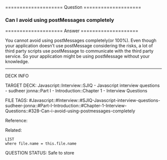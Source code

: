 ==================== Question ====================  

### Can I avoid using postMessages completely  

==================== Answer ====================  

You cannot avoid using postMessages completely(or 100%). Even though your
application doesn’t use postMessage considering the risks, a lot of third party
scripts use postMessage to communicate with the third party service. So your
application might be using postMessage without your knowledge.

---

DECK INFO

TARGET DECK: Javascript::Interview::SJIQ - Javascript interview questions -
sudheer jonna::Part I - Introduction::Chapter 1 - Interview Questions

FILE TAGS:
#Javascript::#Interview::#SJIQ-Javascript-interview-questions-sudheer-jonna::#Part-I-Introduction::#Chapter-1-Interview-Questions::#328-Can-i-avoid-using-postmessages-completely

Reference:

Related:

```dataview
LIST
where file.name = this.file.name
```

QUESTION STATUS: Safe to store
